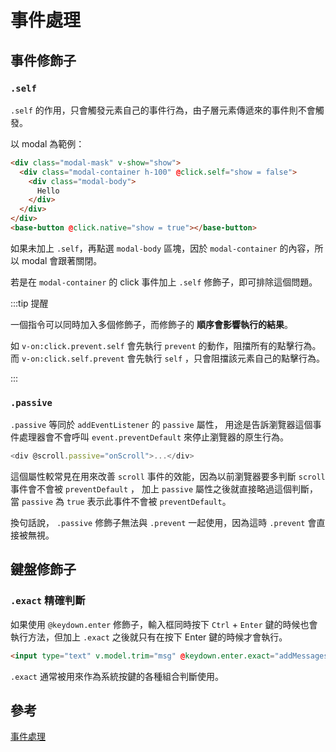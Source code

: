 # 事件處理

## 事件修飾子

### `.self`

`.self` 的作用，只會觸發元素自己的事件行為，由子層元素傳遞來的事件則不會觸發。

以 modal 為範例：

```html {2}
<div class="modal-mask" v-show="show">
  <div class="modal-container h-100" @click.self="show = false">
    <div class="modal-body">
      Hello
    </div>
  </div>
</div>
<base-button @click.native="show = true"></base-button>
```

<TryBox>
  <basic-event-Self />
</TryBox>

如果未加上 `.self`，再點選 `modal-body` 區塊，因於 `modal-container` 的內容，所以 modal 會跟著關閉。

若是在 `modal-container` 的 click 事件加上 `.self` 修飾子，即可排除這個問題。

:::tip 提醒

一個指令可以同時加入多個修飾子，而修飾子的 **順序會影響執行的結果**。

如 `v-on:click.prevent.self` 會先執行 `prevent` 的動作，阻擋所有的點擊行為。
而 `v-on:click.self.prevent` 會先執行 `self` ，只會阻擋該元素自己的點擊行為。

:::

### `.passive`

`.passive` 等同於 `addEventListener` 的 `passive` 屬性，
用途是告訴瀏覽器這個事件處理器會不會呼叫 `event.preventDefault` 來停止瀏覽器的原生行為。

```js
<div @scroll.passive="onScroll">...</div>
```

這個屬性較常見在用來改善 `scroll` 事件的效能，因為以前瀏覽器要多判斷 `scroll` 事件會不會被 `preventDefault` ，
加上 `passive` 屬性之後就直接略過這個判斷，當 `passive` 為 `true` 表示此事件不會被 `preventDefault`。

換句話說， `.passive` 修飾子無法與 `.prevent` 一起使用，因為這時 `.prevent` 會直接被無視。

## 鍵盤修飾子

### `.exact` 精確判斷

如果使用 `@keydown.enter` 修飾子，輸入框同時按下 `Ctrl` + `Enter` 鍵的時候也會執行方法，但加上 `.exact` 之後就只有在按下 Enter 鍵的時候才會執行。

```html {1}
<input type="text" v.model.trim="msg" @keydown.enter.exact="addMessages" />
```

`.exact` 通常被用來作為系統按鍵的各種組合判斷使用。

## 參考

[事件處理](https://book.vue.tw/CH1/1-5.html)
